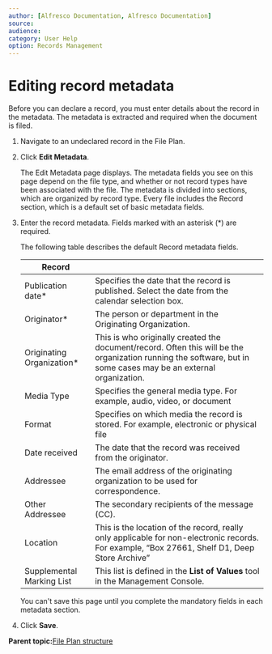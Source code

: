 ```yaml
---
author: [Alfresco Documentation, Alfresco Documentation]
source: 
audience: 
category: User Help
option: Records Management
---
```


# Editing record metadata

Before you can declare a record, you must enter details about the record in the metadata. The metadata is extracted and required when the document is filed.

1.  Navigate to an undeclared record in the File Plan.

2.  Click **Edit Metadata**.

    The Edit Metadata page displays. The metadata fields you see on this page depend on the file type, and whether or not record types have been associated with the file. The metadata is divided into sections, which are organized by record type. Every file includes the Record section, which is a default set of basic metadata fields.

3.  Enter the record metadata. Fields marked with an asterisk \(\*\) are required.

    The following table describes the default Record metadata fields.

    |Record| |
    |------|--|
    |Publication date\*|Specifies the date that the record is published. Select the date from the calendar selection box.|
    |Originator\*|The person or department in the Originating Organization.|
    |Originating Organization\*|This is who originally created the document/record. Often this will be the organization running the software, but in some cases may be an external organization.|
    |Media Type|Specifies the general media type. For example, audio, video, or document|
    |Format|Specifies on which media the record is stored. For example, electronic or physical file|
    |Date received|The date that the record was received from the originator.|
    |Addressee|The email address of the originating organization to be used for correspondence.|
    |Other Addressee|The secondary recipients of the message \(CC\).|
    |Location|This is the location of the record, really only applicable for non-electronic records. For example, “Box 27661, Shelf D1, Deep Store Archive”|
    |Supplemental Marking List|This list is defined in the **List of Values** tool in the Management Console.|

    You can't save this page until you complete the mandatory fields in each metadata section.

4.  Click **Save**.


**Parent topic:**[File Plan structure](../concepts/rm-fileplanstruct-create.md)

